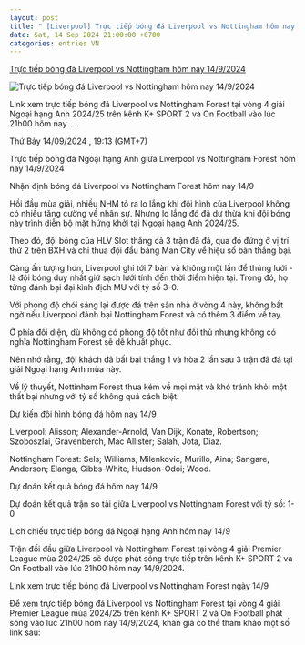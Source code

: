 ```yaml
---
layout: post
title: " [Liverpool] Trực tiếp bóng đá Liverpool vs Nottingham hôm nay 14/9/2024"
date: Sat, 14 Sep 2024 21:00:00 +0700
categories: entries VN
---
```

[Trực tiếp bóng đá Liverpool vs Nottingham hôm nay 14/9/2024](https://nongnghiep.vn/truc-tiep-liverpool-vs-nottingham-forest-giai-ngoai-hang-anh-tren-on-football-hom-nay-14-9-2024-d399987.html)

![Trực tiếp bóng đá Liverpool vs Nottingham hôm nay 14/9/2024](https://t.ex-cdn.com/nongnghiep.vn/560w/files/content/2024/09/14/truc-tiep-bong-da-liverpool-vs-nottingham-14-9-184713_342-191304.jpg)

Link xem trực tiếp bóng đá Liverpool vs Nottingham Forest tại vòng 4 giải Ngoại hạng Anh 2024/25 trên kênh K+ SPORT 2 và On Football vào lúc 21h00 hôm nay ...

Thứ Bảy 14/09/2024 , 19:13 (GMT+7)

Trực tiếp bóng đá Ngoại hạng Anh giữa Liverpool vs Nottingham Forest hôm nay 14/9/2024

Nhận định bóng đá Liverpool vs Nottingham Forest hôm nay 14/9

Hồi đầu mùa giải, nhiều NHM tỏ ra lo lắng khi đội hình của Liverpool không có nhiều tăng cường về nhân sự. Nhưng lo lắng đó đã dư thừa khi đội bóng này trình diễn bộ mặt hứng khởi tại Ngoại hạng Anh 2024/25.

Theo đó, đội bóng của HLV Slot thắng cả 3 trận đã đá, qua đó đứng ở vị trí thứ 2 trên BXH và chỉ thua đội đầu bảng Man City về hiệu số bàn thắng bại.

Càng ấn tượng hơn, Liverpool ghi tới 7 bàn và không một lần để thủng lưới - là đội bóng duy nhất giữ sạch lưới tính đến thời điểm hiện tại. Trong đó, họ từng đánh bại đại kình địch MU với tỷ số 3-0.

Với phong độ chói sáng lại được đá trên sân nhà ở vòng 4 này, không bất ngờ nếu Liverpool đánh bại Nottingham Forest và có thêm 3 điểm về tay.

Ở phía đối diện, dù không có phong độ tốt như đối thủ nhưng không có nghĩa Nottingham Forest sẽ dễ khuất phục.

Nên nhớ rằng, đội khách đã bất bại thắng 1 và hòa 2 lần sau 3 trận đã đá tại giải Ngoại hạng Anh mùa này.

Về lý thuyết, Nottinham Forest thua kém về mọi mặt và khó tránh khỏi một thất bại nhưng với tỷ số không quá cách biệt.

Dự kiến đội hình bóng đá hôm nay 14/9

Liverpool: Alisson; Alexander-Arnold, Van Dijk, Konate, Robertson; Szoboszlai, Gravenberch, Mac Allister; Salah, Jota, Diaz.

Nottingham Forest: Sels; Williams, Milenkovic, Murillo, Aina; Sangare, Anderson; Elanga, Gibbs-White, Hudson-Odoi; Wood.

Dự đoán kết quả bóng đá hôm nay 14/9

Dự đoán kết quả trận so tài giữa Liverpool vs Nottingham Forest với tỷ số: 1-0

Lịch chiếu trực tiếp bóng đá Ngoại hạng Anh hôm nay 14/9

Trận đối đầu giữa Liverpool và Nottingham Forest tại vòng 4 giải Premier League mùa 2024/25 sẽ được phát sóng trực tiếp trên kênh K+ SPORT 2 và On Football vào lúc 21h00 hôm nay 14/9/2024.

Link xem trực tiếp bóng đá Liverpool vs Nottingham Forest ngày 14/9

Để xem trực tiếp bóng đá Liverpool vs Nottingham Forest tại vòng 4 giải Premier League mùa 2024/25 trên kênh K+ SPORT 2 và On Football phát sóng vào lúc 21h00 hôm nay 14/9/2024, khán giả có thể tham khảo một số link sau:


